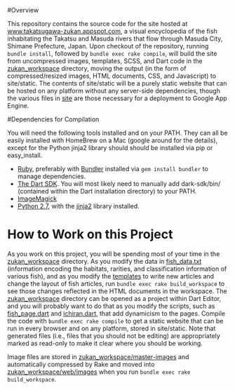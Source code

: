 #Overview

This repository contains the source code for the site hosted at www.takatsugawa-zukan.appspot.com, a visual encyclopedia of the fish inhabitating the Takatsu and Masuda rivers that flow through Masuda City, Shimane Prefecture, Japan. Upon checkout of the repository, running `bundle install`, followed by `bundle exec rake compile`, will 
build the site from uncompressed images, templates, SCSS, and Dart code in the [zukan_workspace](zukan_workspace) directory, moving the output (in the form of compressed/resized images, HTML documents, CSS, and Javascript) to site/static. The contents of site/static will be a purely static website that can be hosted on any platform without any server-side dependencies, though the various files in [site](site) are those necessary for a deployment to Google App Engine.

#Dependencies for Compilation

You will need the following tools installed and on your PATH. They can all be easily installed with HomeBrew on a Mac (google around for the details), except for the Python jinja2 library should should be installed via pip or easy_install.

* [Ruby](https://www.ruby-lang.org/en/documentation/installation/), preferably with [Bundler](http://bundler.io/) installed via `gem install bundler` to manage dependencies.
* [The Dart SDK](https://www.dartlang.org/tools/sdk/). You will most likely need to manually add dark-sdk/bin/ (contained within the Dart installation directory) to your PATH.
* [ImageMagick](http://www.imagemagick.org/)
* [Python 2.7](https://www.python.org/download/releases/2.7/), with the [jinja2](http://jinja.pocoo.org/docs/dev/) library installed.

# How to Work on this Project

As you work on this project, you will be spending most of your time in the [zukan_workspace](zukan_workspace) directory. As you modify the data in [fish_data.txt](zukan_workspace/fish_data.txt) (information encoding the habitats, rarities, and classification information of various fish), and as you modify the [templates](zukan_workspace/templates) to write new articles and change the layout of fish articles, run `bundle exec rake build_workspace` to see those changes reflected in the HTML documents in the workspace. The [zukan_workspace](zukan_workspace) directory can be opened as a project within Dart Editor, and you will probably want to do that as you modify the scripts, such as [fish_page.dart](zukan_workspace/web/sakana/fish_page.dart) and [ichiran.dart](zukan_workspace/web/ichiran.dart), that add dynamicism to the pages. Compile the code with `bundle exec rake compile` to get a static website that can be run in every browser and on any platform, stored in site/static. Note that generated files (i.e., files that you should not be editing) are appropriately marked as read-only to make it clear where you should be working.

Image files are stored in [zukan_workspace/master-images](zukan_workspace/master-images) and automatically compressed by Rake and moved into [zukan_workspace/web/images](zukan_workspace/web/images) when you run `bundle exec rake build_workspace`.


